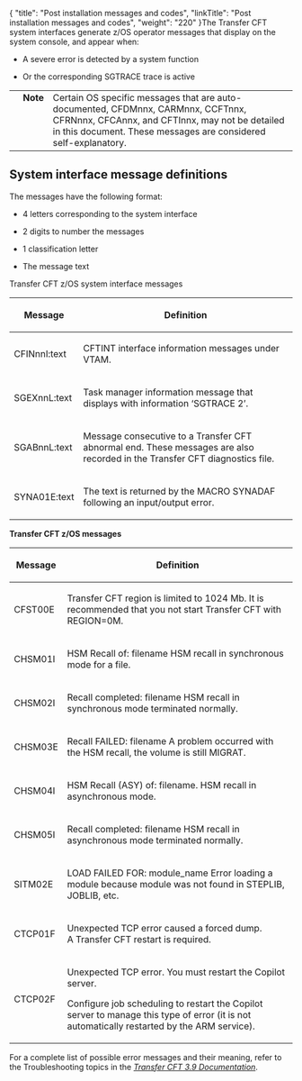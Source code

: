 {
    "title": "Post installation messages and codes",
    "linkTitle": "Post installation messages and codes",
    "weight": "220"
}The Transfer CFT system interfaces generate z/OS operator messages that display on the system console, and appear when:

-   A severe error is detected by a system function

<!-- -->

-   Or the corresponding SGTRACE trace is active

<table cellpadding="0" cellspacing="0">
   <col/>
   <col/>
   <col/>
      <tr>
         <td valign="top">         </td>
         <td valign="top"><span><b>Note</b></span>
         </td>
         <td data-mc-autonum="&lt;b&gt;Note&lt;/b&gt;" valign="top">Certain OS specific messages that are auto-documented, CFDMnnx,  CARMnnx, CCFTnnx, CFRNnnx, CFCAnnx, and CFTInnx, may not be detailed in this document. These messages are considered self-explanatory.         </td>
      </tr>
</table>

## System interface message definitions

The messages have the following format:

-   4 letters corresponding to the system interface

<!-- -->

-   2 digits to number the messages

<!-- -->

-   1 classification letter

<!-- -->

-   The message text

Transfer CFT z/OS system interface messages

<table cellspacing="0">
   <col/>
   <col/>
   <thead>
      <tr>
         <th>
            <p>Message </p>
</th>
         <th>
            <p>Definition</p>
</th>
      </tr>
   </thead>
   <tbody>
      <tr>
         <td>
            <p>CFINnnI:text </p>
         </td>
         <td>
            <p>CFTINT interface information messages under VTAM. </p>
         </td>
      </tr>
      <tr>
         <td>
            <p>SGEXnnL:text </p>
         </td>
         <td>
            <p>Task manager information message that displays with information ‘SGTRACE 2’.</p>
         </td>
      </tr>
      <tr>
         <td>
            <p>SGABnnL:text </p>
         </td>
         <td>
            <p>Message consecutive to a Transfer CFT abnormal end. These messages are also recorded in the Transfer CFT diagnostics file.</p>
         </td>
      </tr>
      <tr>
         <td>
            <p>SYNA01E:text </p>
         </td>
         <td>
            <p>The text is returned by the MACRO SYNADAF following an input/output error.</p>
         </td>
      </tr>
   </tbody>
</table>

**Transfer CFT z/OS messages**

<table cellspacing="0">
   <col/>
   <col/>
   <thead>
      <tr>
         <th>
            <p>Message </p>
</th>
         <th>
            <p>Definition</p>
</th>
      </tr>
   </thead>
   <tbody>
      <tr>
         <td>
            <p>CFST00E </p>
         </td>
         <td>
            <p>Transfer CFT region is limited to 1024 Mb. It is recommended that you not start Transfer CFT with REGION=0M.</p>
         </td>
      </tr>
      <tr>
         <td>
            <p>CHSM01I </p>
         </td>
         <td>
            <p>HSM Recall of: filename HSM recall in synchronous mode for a file.</p>
         </td>
      </tr>
      <tr>
         <td>
            <p>CHSM02I </p>
         </td>
         <td>
            <p>Recall completed: filename HSM recall in synchronous mode terminated normally.</p>
         </td>
      </tr>
      <tr>
         <td>
            <p>CHSM03E </p>
         </td>
         <td>
            <p>Recall FAILED: filename A problem occurred with the HSM recall, the volume is still MIGRAT.</p>
         </td>
      </tr>
      <tr>
         <td>
            <p>CHSM04I </p>
         </td>
         <td>
            <p>HSM Recall (ASY) of: filename. HSM recall in asynchronous mode.</p>
         </td>
      </tr>
      <tr>
         <td>
            <p>CHSM05I </p>
         </td>
         <td>
            <p>Recall completed: filename HSM recall in asynchronous mode terminated normally.</p>
         </td>
      </tr>
      <tr>
         <td>
            <p>SITM02E </p>
         </td>
         <td>
            <p>LOAD FAILED FOR: module_name Error loading a module because module was not found in STEPLIB, JOBLIB, etc.</p>
         </td>
      </tr>
      <tr>
         <td>CTCP01F         </td>
         <td>
            <p>Unexpected TCP error caused a forced dump. A Transfer CFT restart is required. 
</p>
         </td>
      </tr>
      <tr>
         <td>CTCP02F         </td>
         <td>
            <p>Unexpected TCP error. You must restart the Copilot server.</p>
            <p>Configure job scheduling to restart the Copilot server to manage this type of error (it is not automatically restarted by the ARM service).</p>
         </td>
      </tr>
   </tbody>
</table>

For a complete list of possible error messages and their meaning, refer to the Troubleshooting topics in the *[*Transfer CFT* 3.9 *Documentation*](http://docs-dev.ecd.axway.int/u/documentation/transfer_cft/3.2.4/webhelp_portal/content/troubleshooting/messages_and_codes/messages_and_error_codes_start_here.htm)*.

